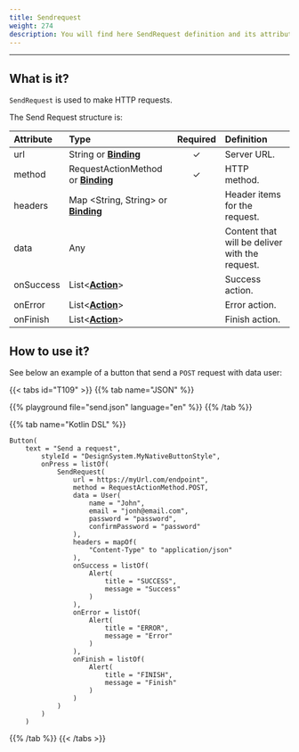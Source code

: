 ```yaml
---
title: Sendrequest
weight: 274
description: You will find here SendRequest definition and its attributes details
---
```


---

## **What is it?**

`SendRequest` is used to make HTTP requests.

The Send Request structure is:

| Attribute | Type                                                                    | Required | Definition                                     |
| :-------- | :---------------------------------------------------------------------- | :------: | :--------------------------------------------- |
| url       | String or [**Binding**](/home/api/context#bindings)                     |    ✓     | Server URL.                                    |
| method    | RequestActionMethod or [**Binding**](/home/api/context#bindings)        |    ✓     | HTTP method.                                   |
| headers   | Map &lt;String, String&gt; or [**Binding**](/home/api/context#bindings) |          | Header items for the request.                  |
| data      | Any                                                                     |          | Content that will be deliver with the request. |
| onSuccess | List&lt;[**Action**](/home/api/actions)&gt;                             |          | Success action.                                |
| onError   | List&lt;[**Action**](/home/api/actions)&gt;                             |          | Error action.                                  |
| onFinish  | List&lt;[**Action**](/home/api/actions)&gt;                             |          | Finish action.                                 |

## How to use it?

See below an example of a button that send a `POST` request with data user:

{{< tabs id="T109" >}}
{{% tab name="JSON" %}}

<!-- json-playground:send.json
{
  "_beagleComponent_": "beagle:container",
  "children": [
    {
      "_beagleComponent_": "beagle:button",
      "text": "Send Request Example",
      "onPress": [
        {
            "beagleAction":"beagle:sendRequest",
            "url":"https://myUrl.com/endpoint",
            "method":"POST",
            "headers":{
               "Content-Type":"application/json"
            },
            "data":{
               "email":"john@email.com",
               "password":"password",
               "confirmPassword":"password",
               "name":"John"
            },
            "onSuccess":[
              {
                 "beagleAction":"beagle:alert",
                 "title":"SUCCESS",
                 "message":"Success"
              }
            ],
            "onError":[
               {
                  "beagleAction":"beagle:alert",
                  "title":"ERROR",
                  "message":"Error"
               }
            ],
            "onFinish":[
               {
                  "beagleAction":"beagle:alert",
                  "title": "FINISH",
                  "message":"Finish"
               }
            ]
         }
      ]
    }
  ]
}
-->

{{% playground file="send.json" language="en" %}}
{{% /tab %}}

{{% tab name="Kotlin DSL" %}}

```
Button(
    text = "Send a request",
        styleId = "DesignSystem.MyNativeButtonStyle",
        onPress = listOf(
            SendRequest(
                url = https://myUrl.com/endpoint",
                method = RequestActionMethod.POST,
                data = User(
                    name = "John",
                    email = "jonh@email.com",
                    password = "password",
                    confirmPassword = "password"
                ),
                headers = mapOf(
                    "Content-Type" to "application/json"
                ),
                onSuccess = listOf(
                    Alert(
                        title = "SUCCESS",
                        message = "Success"
                    )
                ),
                onError = listOf(
                    Alert(
                        title = "ERROR",
                        message = "Error"
                    )
                ),
                onFinish = listOf(
                    Alert(
                        title = "FINISH",
                        message = "Finish"
                    )
                )
            )
        )
    )
```

{{% /tab %}}
{{< /tabs >}}
